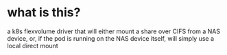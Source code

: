 # what is this?
a k8s flexvolume driver that will either mount a share over CIFS from a NAS device, or, if the pod is running on the NAS device itself, will simply use a local direct mount
